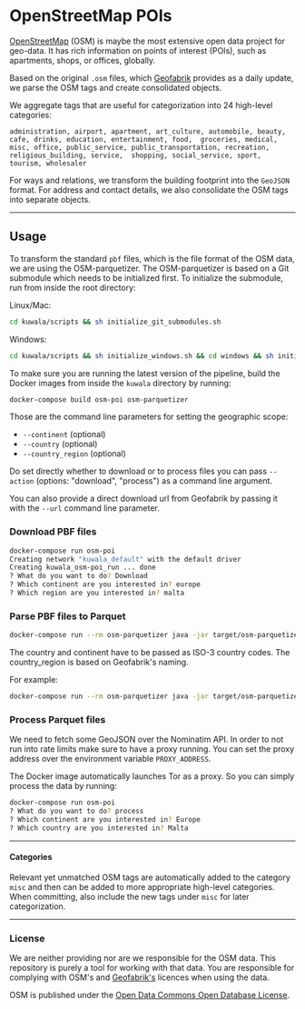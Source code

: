 # OpenStreetMap POIs

[OpenStreetMap](https://www.openstreetmap.org) (OSM) is maybe the most extensive open data project for geo-data. It has 
rich information on points of interest (POIs), such as apartments, shops, or offices, globally.

Based on the original `.osm` files, which [Geofabrik](http://download.geofabrik.de) provides as a daily update, we parse 
the OSM tags and create consolidated objects.

We aggregate tags that are useful for categorization into 24 high-level categories:

`administration, airport, apartment, art_culture, automobile, beauty, cafe, drinks, education, entertainment, food, 
groceries, medical, misc, office, public_service, public_transportation, recreation, religious_building, service, 
shopping, social_service, sport, tourism, wholesaler`

For ways and relations, we transform the building footprint into the `GeoJSON` format. For address and contact details, 
we also consolidate the OSM tags into separate objects.

---

## Usage

To transform the standard `pbf` files, which is the file format of the OSM data, we are using the OSM-parquetizer. The 
OSM-parquetizer is based on a Git submodule which needs to be initialized first. To initialize the submodule, run from 
inside the root directory:

Linux/Mac:

```zsh
cd kuwala/scripts && sh initialize_git_submodules.sh
```

Windows:

```zsh
cd kuwala/scripts && sh initialize_windows.sh && cd windows && sh initialize_git_submodules.sh
```

To make sure you are running the latest version of the pipeline, build the Docker images from inside the `kuwala` 
directory by running:

```zsh
docker-compose build osm-poi osm-parquetizer
```

Those are the command line parameters for setting the geographic scope:

- `--continent` (optional)
- `--country` (optional)
- `--country_region` (optional)

Do set directly whether to download or to process files you can pass `--action` (options: "download", "process") as a 
command line argument.

You can also provide a direct download url from Geofabrik by passing it with the `--url` command line parameter.

### Download PBF files

```zsh
docker-compose run osm-poi
Creating network "kuwala_default" with the default driver
Creating kuwala_osm-poi_run ... done
? What do you want to do? Download
? Which continent are you interested in? europe
? Which region are you interested in? malta
```

### Parse PBF files to Parquet

```zsh
docker-compose run --rm osm-parquetizer java -jar target/osm-parquetizer-1.0.1-SNAPSHOT.jar --continent=<continent> --country=<country> --country_region=<country_region>
```

The country and continent have to be passed as ISO-3 country codes. The country_region is based on Geofabrik's naming. 

For example:

```zsh
docker-compose run --rm osm-parquetizer java -jar target/osm-parquetizer-1.0.1-SNAPSHOT.jar --continent=eu --country=mlt
```

### Process Parquet files

We need to fetch some GeoJSON over the Nominatim API. In order to not run into rate limits make sure to have a proxy
running. You can set the proxy address over the environment variable `PROXY_ADDRESS`.


The Docker image automatically launches Tor as a proxy. So you can simply process the data by running:

```zsh
docker-compose run osm-poi
? What do you want to do? process
? Which continent are you interested in? Europe
? Which country are you interested in? Malta
```

---
#### Categories

Relevant yet unmatched OSM tags are automatically added to the category `misc` and then can be added to more appropriate high-level
categories. When committing, also include the new tags under `misc` for later categorization. 

---
### License

We are neither providing nor are we responsible for the OSM data. This repository is purely a tool for working with 
that data. You are responsible for complying with OSM's and [Geofabrik's](http://www.geofabrik.de) licences when using 
the data.

OSM is published under the [Open Data Commons Open Database License](https://www.openstreetmap.org/copyright).